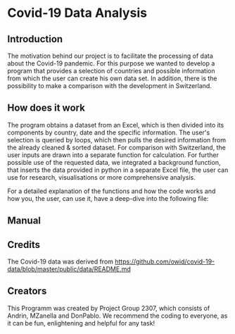 # Covid-19 Data Analysis

## Introduction
The motivation behind our project is to facilitate the processing of data about the Covid-19 pandemic. For this purpose we wanted to develop a program that provides a selection of countries and possible information from which the user can create his own data set. In addition, there is the possibility to make a comparison with the development in Switzerland.

## How does it work
The program obtains a dataset from an Excel, which is then divided into its components by country, date and the specific information. The user's selection is queried by loops, which then pulls the desired information from the already cleaned & sorted dataset. For comparison with Switzerland, the user inputs are drawn into a separate function for calculation. For further possible use of the requested data, we integrated a background function, that inserts the data provided in python in a separate Excel file, the user can use for research, visualisations or more comprehensive analysis. 

For a detailed explanation of the functions and how the code works and how you, the user, can use it, have a deep-dive into the following file:

## Manual



## Credits
The Covid-19 data was derived from https://github.com/owid/covid-19-data/blob/master/public/data/README.md

## Creators
This Programm was created by Project Group 2307, which consists of Andrin, MZanella and DonPablo. We recommend the coding to everyone, as it can be fun, enlightening and helpful for any task!
